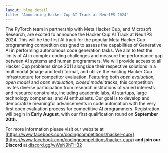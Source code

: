 ```yaml
---
layout: blog_detail
title: "Announcing Hacker Cup AI Track at NeurIPS 2024"
---
```


The PyTorch team in partnership with Meta Hacker Cup, and Microsoft Research, are excited to announce the Hacker Cup AI Track at NeurIPS 2024. This will be the first AI track for the popular Meta Hacker Cup programming competition designed to assess the capabilities of Generative AI in performing autonomous code generation tasks. We aim to test the limits of AI in complex coding challenges and measure the performance gap between AI systems and human programmers. We will provide access to all Hacker Cup problems since 2011 alongside their respective solutions in a multimodal (image and text) format, and utilize the existing Hacker Cup infrastructure for competitor evaluation. Featuring both _open evaluation, open model_ and _open evaluation, closed model_ tracks, this competition invites diverse participation from research institutions of varied interests and resource constraints, including academic labs, AI startups, large technology companies, and AI enthusiasts. Our goal is to develop and democratize meaningful advancements in code automation with the very first open evaluation process for competitive AI programmers. Registration will begin in **Early August**, with our first qualification round on **September 20th.**

For more information please visit our website at [https://www.facebook.com/codingcompetitions/hacker-cup/](https://www.facebook.com/codingcompetitions/hacker-cup/) **and join our Discord** at [discord.gg/wWeN9hTH32](discord.gg/wWeN9hTH32)
